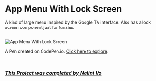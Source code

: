 # App Menu With Lock Screen

A kind of large menu inspired by the Google TV interface. Also has a lock screen component just for funsies.

<br>

<img src="https://assets.codepen.io/10602517/Website_App+Menu+with+Lock+Screen.PNG" alt="App Menu With Lock Screen" title="App Menu With Lock Screen">

<br>

A Pen created on CodePen.io. [Click here to explore](https://codepen.io/Nalini1998/pen/mdQvqjp/efa95b4c93cb9ec2081b9238911e7df9).

<br>
  
### ***[This Project was completed by Nalini Vo](https://github.com/Nalini1998)***
